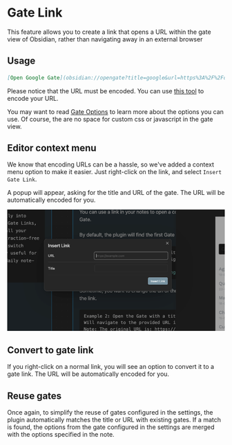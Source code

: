 # Gate Link

This feature allows you to create a link that opens a URL within the gate view of Obsidian, rather than navigating away in an external browser

## Usage

```md
[Open Google Gate](obsidian://opengate?title=google&url=https%3A%2F%2Fdocs.google.com%2Fdocument%2Fd%2Fabc123%2Fedit)
```

Please notice that the URL must be encoded. You can use [this tool](https://www.urlencoder.org/) to encode your URL.

You may want to read [Gate Options](gate-options.md) to learn more about the options you can use. Of course, the are no space for custom css or javascript in the gate view.

## Editor context menu

We know that encoding URLs can be a hassle, so we've added a context menu option to make it easier. Just right-click on the link, and select `Insert Gate Link`.

A popup will appear, asking for the title and URL of the gate. The URL will be automatically encoded for you.

![img.png](assets/img_2.png)

## Convert to gate link

If you right-click on a normal link, you will see an option to convert it to a gate link. The URL will be automatically encoded for you.

## Reuse gates

Once again, to simplify the reuse of gates configured in the settings, the plugin automatically matches the title or URL with existing gates. If a match is found, the options from the gate configured in the settings are merged with the options specified in the note.
